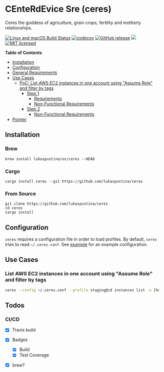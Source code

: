 # CEnteRdEvice Sre (ceres)

Ceres the goddess of agriculture, grain crops, fertility and motherly relationships.

[![Linux and macOS Build Status](https://travis-ci.org/lukaspustina/ceres.svg?branch=master)](https://travis-ci.org/lukaspustina/ceres) [![codecov](https://codecov.io/gh/lukaspustina/ceres/branch/master/graph/badge.svg)](https://codecov.io/gh/lukaspustina/ceres) [![GitHub release](https://img.shields.io/github/release/lukaspustina/ceres.svg)](https://github.com/lukaspustina/ceres/releases) [![](https://img.shields.io/crates/v/ceres.svg)](https://crates.io/crates/ceres) [![MIT licensed](https://img.shields.io/badge/license-MIT-blue.svg?label=License)](./LICENSE)

<!-- START doctoc generated TOC please keep comment here to allow auto update -->
<!-- DON'T EDIT THIS SECTION, INSTEAD RE-RUN doctoc TO UPDATE -->
**Table of Contents**

- [Installation](#installation)
- [Configuration](#configuration)
- [General Requirements](#general-requirements)
- [Use Cases](#use-cases)
  - [PoC: List AWS EC2 instances in one account using "Assume Role" and filter by tags](#poc-list-aws-ec2-instances-in-one-account-using-assume-role-and-filter-by-tags)
    - [Step 1](#step-1)
      - [Requirements](#requirements)
      - [Non-Functional Requirements](#non-functional-requirements)
    - [Step 2](#step-2)
      - [Non-Functional Requirements](#non-functional-requirements-1)
- [Pointer](#pointer)

<!-- END doctoc generated TOC please keep comment here to allow auto update -->

## Installation

### Brew

`brew install lukaspustina/os/ceres --HEAD`

### Cargo

`cargo install ceres --git https://github.com/lukaspustina/ceres`

### From Source

```
git clone https://github.com/lukaspustina/ceres
cd ceres
cargo install
```


## Configuration

`ceres` requires a configuration file in order to load profiles. By default, `ceres` tries to read `~/.ceres.conf`. See [example](examples/ceres.conf) for an example configuration.


## Use Cases

### List AWS EC2 instances in one account using "Assume Role" and filter by tags

```bash
ceres --config ~/.ceres.conf --profile staging@cd instances list -o [humon|json] --output-options=InstanceId,Tags=Name:AnsibleHostGroup,State --filter 'Instance=i-.*,Tags=Name:AnsibleHostGroup=batch_.*,State=stopped'
```

## Todos

### CI/CD

* [X] Travis build
* [X] Badges
  * [X] Build
  * [X] Test Coverage
* [X] brew?

